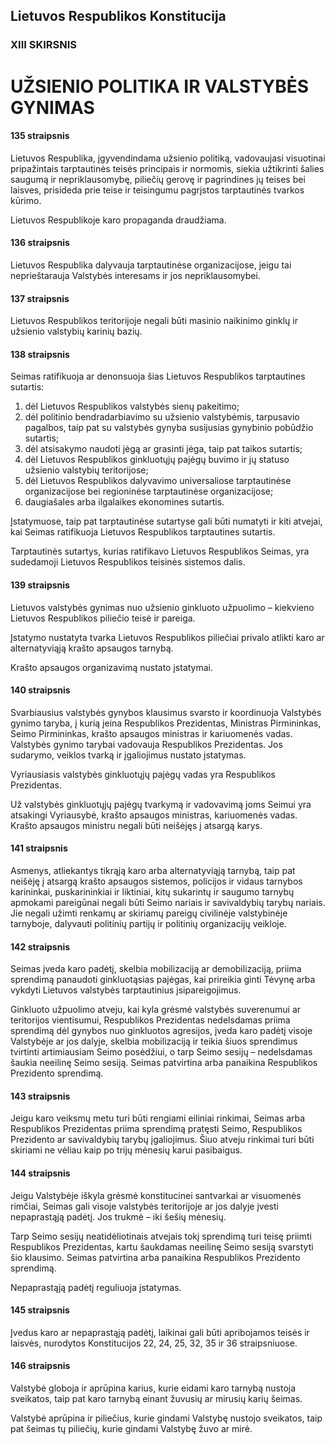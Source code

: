 ## Lietuvos Respublikos Konstitucija

### XIII SKIRSNIS

# UŽSIENIO POLITIKA IR VALSTYBĖS GYNIMAS

#### 135 straipsnis

Lietuvos Respublika, įgyvendindama užsienio politiką, vadovaujasi visuotinai pripažintais tarptautinės teisės principais ir normomis, siekia užtikrinti šalies saugumą ir nepriklausomybę, piliečių gerovę ir pagrindines jų teises bei laisves, prisideda prie teise ir teisingumu pagrįstos tarptautinės tvarkos kūrimo.

Lietuvos Respublikoje karo propaganda draudžiama.

#### 136 straipsnis

Lietuvos Respublika dalyvauja tarptautinėse organizacijose, jeigu tai neprieštarauja Valstybės interesams ir jos nepriklausomybei.

#### 137 straipsnis

Lietuvos Respublikos teritorijoje negali būti masinio naikinimo ginklų ir užsienio valstybių karinių bazių.

#### 138 straipsnis

Seimas ratifikuoja ar denonsuoja šias Lietuvos Respublikos tarptautines sutartis:

1. dėl Lietuvos Respublikos valstybės sienų pakeitimo;
2. dėl politinio bendradarbiavimo su užsienio valstybėmis, tarpusavio pagalbos, taip pat su valstybės gynyba susijusias gynybinio pobūdžio sutartis;
3. dėl atsisakymo naudoti jėgą ar grasinti jėga, taip pat taikos sutartis;
4. dėl Lietuvos Respublikos ginkluotųjų pajėgų buvimo ir jų statuso užsienio valstybių teritorijose;
5. dėl Lietuvos Respublikos dalyvavimo universaliose tarptautinėse organizacijose bei regioninėse tarptautinėse organizacijose;
6. daugiašales arba ilgalaikes ekonomines sutartis.

Įstatymuose, taip pat tarptautinėse sutartyse gali būti numatyti ir kiti atvejai, kai Seimas ratifikuoja Lietuvos Respublikos tarptautines sutartis.

Tarptautinės sutartys, kurias ratifikavo Lietuvos Respublikos Seimas, yra sudedamoji Lietuvos Respublikos teisinės sistemos dalis.

#### 139 straipsnis

Lietuvos valstybės gynimas nuo užsienio ginkluoto užpuolimo – kiekvieno Lietuvos Respublikos piliečio teisė ir pareiga.

Įstatymo nustatyta tvarka Lietuvos Respublikos piliečiai privalo atlikti karo ar alternatyviąją krašto apsaugos tarnybą.

Krašto apsaugos organizavimą nustato įstatymai.

#### 140 straipsnis

Svarbiausius valstybės gynybos klausimus svarsto ir koordinuoja Valstybės gynimo taryba, į kurią įeina Respublikos Prezidentas, Ministras Pirmininkas, Seimo Pirmininkas, krašto apsaugos ministras ir kariuomenės vadas. Valstybės gynimo tarybai vadovauja Respublikos Prezidentas. Jos sudarymo, veiklos tvarką ir įgaliojimus nustato įstatymas.

Vyriausiasis valstybės ginkluotųjų pajėgų vadas yra Respublikos Prezidentas.

Už valstybės ginkluotųjų pajėgų tvarkymą ir vadovavimą joms Seimui yra atsakingi Vyriausybė, krašto apsaugos ministras, kariuomenės vadas. Krašto apsaugos ministru negali būti neišėjęs į atsargą karys.

#### 141 straipsnis

Asmenys, atliekantys tikrąją karo arba alternatyviąją tarnybą, taip pat neišėję į atsargą krašto apsaugos sistemos, policijos ir vidaus tarnybos karininkai, puskarininkiai ir liktiniai, kitų sukarintų ir saugumo tarnybų apmokami pareigūnai negali būti Seimo nariais ir savivaldybių tarybų nariais. Jie negali užimti renkamų ar skiriamų pareigų civilinėje valstybinėje tarnyboje, dalyvauti politinių partijų ir politinių organizacijų veikloje.

#### 142 straipsnis

Seimas įveda karo padėtį, skelbia mobilizaciją ar demobilizaciją, priima sprendimą panaudoti ginkluotąsias pajėgas, kai prireikia ginti Tėvynę arba vykdyti Lietuvos valstybės tarptautinius įsipareigojimus.

Ginkluoto užpuolimo atveju, kai kyla grėsmė valstybės suverenumui ar teritorijos vientisumui, Respublikos Prezidentas nedelsdamas priima sprendimą dėl gynybos nuo ginkluotos agresijos, įveda karo padėtį visoje Valstybėje ar jos dalyje, skelbia mobilizaciją ir teikia šiuos sprendimus tvirtinti artimiausiam Seimo posėdžiui, o tarp Seimo sesijų – nedelsdamas šaukia neeilinę Seimo sesiją. Seimas patvirtina arba panaikina Respublikos Prezidento sprendimą.

#### 143 straipsnis

Jeigu karo veiksmų metu turi būti rengiami eiliniai rinkimai, Seimas arba Respublikos Prezidentas priima sprendimą pratęsti Seimo, Respublikos Prezidento ar savivaldybių tarybų įgaliojimus. Šiuo atveju rinkimai turi būti skiriami ne vėliau kaip po trijų mėnesių karui pasibaigus.

#### 144 straipsnis

Jeigu Valstybėje iškyla grėsmė konstitucinei santvarkai ar visuomenės rimčiai, Seimas gali visoje valstybės teritorijoje ar jos dalyje įvesti nepaprastąją padėtį. Jos trukmė – iki šešių mėnesių.

Tarp Seimo sesijų neatidėliotinais atvejais tokį sprendimą turi teisę priimti Respublikos Prezidentas, kartu šaukdamas neeilinę Seimo sesiją svarstyti šio klausimo. Seimas patvirtina arba panaikina Respublikos Prezidento sprendimą.

Nepaprastąją padėtį reguliuoja įstatymas.

#### 145 straipsnis

Įvedus karo ar nepaprastąją padėtį, laikinai gali būti apribojamos teisės ir laisvės, nurodytos Konstitucijos 22, 24, 25, 32, 35 ir 36 straipsniuose.

#### 146 straipsnis

Valstybė globoja ir aprūpina karius, kurie eidami karo tarnybą nustoja sveikatos, taip pat karo tarnybą einant žuvusių ar mirusių karių šeimas.

Valstybė aprūpina ir piliečius, kurie gindami Valstybę nustojo sveikatos, taip pat šeimas tų piliečių, kurie gindami Valstybę žuvo ar mirė.
